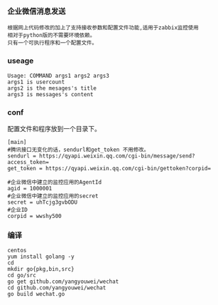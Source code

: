 ### 企业微信消息发送

    根据网上代码修改的加上了支持接收参数和配置文件功能,适用于zabbix监控使用
    相对于python版的不需要环境依赖。
    只有一个可执行程序和一个配置文件。
    
### useage    
    
    Usage: COMMAND args1 args2 args3
    args1 is usercount
    args2 is the mesages's title
    args3 is messages's content

### conf

配置文件和程序放到一个目录下。

    [main]
    #腾讯接口无变化的话，sendurl和get_token 不用修改。
    sendurl = https://qyapi.weixin.qq.com/cgi-bin/message/send?access_token=
    get_token = https://qyapi.weixin.qq.com/cgi-bin/gettoken?corpid=
    
    #企业微信中建立的监控应用的AgentId
    agid = 1000001
    #企业微信中建立的监控应用的secret
    secret = uhTcjg3gvbODU
    #企业ID
    corpid = wwshy500
    
### 编译

    centos
    yum install golang -y
    cd
    mkdir go{pkg,bin,src}
    cd go/src
    go get github.com/yangyouwei/wechat
    cd github.com/yangyouwei/wechat
    go build wechat.go
